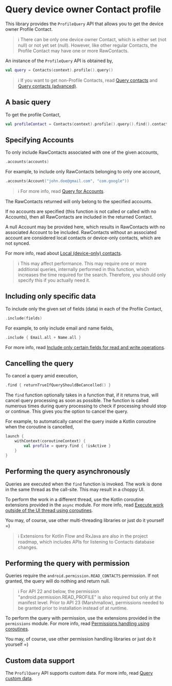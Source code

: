 # Query device owner Contact profile

This library provides the `ProfileQuery` API that allows you to get the device owner Profile Contact.

> ℹ️ There can be only one device owner Contact, which is either set (not null) or not yet set 
> (null). However, like other regular Contacts, the Profile Contact may have one or more
> RawContacts.

An instance of the `ProfileQuery` API is obtained by,

```kotlin
val query = Contacts(context).profile().query()
```

> ℹ️ If you want to get non-Profile Contacts, read 
> [Query contacts](./../basics/query-contacts.md) and
> [Query contacts (advanced)](./../basics/query-contacts-advanced.md).

## A basic query

To get the profile Contact,

```kotlin
val profileContact = Contacts(context).profile().query().find().contact
```

## Specifying Accounts

To only include RawContacts associated with one of the given accounts,

```kotlin
.accounts(accounts)
```

For example, to include only RawContacts belonging to only one account,

```kotlin
.accounts(Account("john.doe@gmail.com", "com.google"))
```

> ℹ️ For more info, read [Query for Accounts](./../accounts/query-accounts.md).

The RawContacts returned will only belong to the specified accounts.

If no accounts are specified (this function is not called or called with no Accounts), then all
RawContacts are included in the returned Contact.

A null Account may be provided here, which results in RawContacts with no associated Account to be
included. RawContacts without an associated account are considered local contacts or device-only 
contacts, which are not synced.

For more info, read about [Local (device-only) contacts](./../entities/about-local-contacts.md).

> ℹ️ This may affect performance. This may require one or more additional queries, internally
> performed in this function, which increases the time required for the search. Therefore, you
> should only specify this if you actually need it.

## Including only specific data

To include only the given set of fields (data) in each of the Profile Contact,

```kotlin
.include(fields)
```

For example, to only include email and name fields,

```kotlin
.include { Email.all + Name.all }
```

For more info, read [Include only certain fields for read and write operations](./../basics/include-only-desired-data.md).

## Cancelling the query

To cancel a query amid execution,

```kotlin
.find { returnTrueIfQueryShouldBeCancelled() }
```

The `find` function optionally takes in a function that, if it returns true, will cancel query
processing as soon as possible. The function is called numerous times during query processing to
check if processing should stop or continue. This gives you the option to cancel the query.

For example, to automatically cancel the query inside a Kotlin coroutine when the coroutine is cancelled,

```kotlin
launch {
    withContext(coroutineContext) {
        val profile = query.find { !isActive }
    }
}
```

## Performing the query asynchronously

Queries are executed when the `find` function is invoked. The work is done in the same thread as
the call-site. This may result in a choppy UI.

To perform the work in a different thread, use the Kotlin coroutine extensions provided in the `async` module.
For more info, read [Execute work outside of the UI thread using coroutines](./../async/async-execution-coroutines.md).

You may, of course, use other multi-threading libraries or just do it yourself =)

> ℹ️ Extensions for Kotlin Flow and RxJava are also in the project roadmap, which includes APIs for
> listening to Contacts database changes.

## Performing the query with permission

Queries require the `android.permission.READ_CONTACTS` permission. If not granted, the query will 
do nothing and return null.

> ℹ️ For API 22 and below, the permission "android.permission.READ_PROFILE" is also required but
> only at the manifest level. Prior to API 23 (Marshmallow), permissions needed to be granted
> prior to installation instead of at runtime.

To perform the query with permission, use the extensions provided in the `permissions` module.
For more info, read [Permissions handling using coroutines](./../permissions/permissions-handling-coroutines.md).

You may, of course, use other permission handling libraries or just do it yourself =)

## Custom data support
 
The `ProfilQuery` API supports custom data. For more info, read [Query custom data](./../customdata/query-custom-data.md).